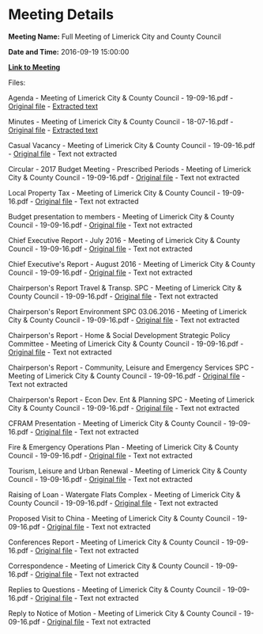 # Meeting Details

**Meeting Name:** Full Meeting of Limerick City and County Council

**Date and Time:** 2016-09-19 15:00:00

**[Link to Meeting](https://www.limerick.ie/council/whats-on/full-meeting-limerick-city-and-county-council-5)**

Files: 

Agenda - Meeting of Limerick City & County Council - 19-09-16.pdf - [Original file](https://beta.limerick.ie/sites/default/files/media/documents/2017-04/agenda_-_meeting_of_limerick_city_county_council_-_19-09-16.pdf) - [Extracted text](./Agenda%20-%20Meeting%20of%20Limerick%20City%20%26%20County%20Council%20-%2019-09-16.md)

Minutes - Meeting of Limerick City & County Council - 18-07-16.pdf - [Original file](https://beta.limerick.ie/sites/default/files/media/documents/2017-04/minutes_-_meeting_of_limerick_city_county_council_-_18-07-16.pdf) - [Extracted text](./Minutes%20-%20Meeting%20of%20Limerick%20City%20%26%20County%20Council%20-%2018-07-16.md)

Casual Vacancy - Meeting of Limerick City & County Council - 19-09-16.pdf - [Original file](https://beta.limerick.ie/sites/default/files/media/documents/2017-04/casual_vacancy_-_meeting_of_limerick_city_county_council_-_19-09-16.pdf) - Text not extracted

Circular - 2017 Budget Meeting - Prescribed Periods - Meeting of Limerick City & County Council - 19-09-16.pdf - [Original file](https://beta.limerick.ie/sites/default/files/media/documents/2017-04/circular_-_2017_budget_meeting_-_prescribed_periods.pdf) - Text not extracted

Local Property Tax - Meeting of Limerick City & County Council - 19-09-16.pdf - [Original file](https://beta.limerick.ie/sites/default/files/media/documents/2017-04/local_property_tax_-_meeting_of_limerick_city_county_council_-_19-09-16.pdf) - Text not extracted

Budget presentation to members - Meeting of Limerick City & County Council - 19-09-16.pdf - [Original file](https://beta.limerick.ie/sites/default/files/media/documents/2017-04/budget_presentation_to_members_-_meeting_of_limerick_city_county_council_-_19-09-16.pdf) - Text not extracted

Chief Executive Report - July 2016 - Meeting of Limerick City & County Council - 19-09-16.pdf - [Original file](https://beta.limerick.ie/sites/default/files/media/documents/2017-04/chief_executive_report_-_july_2016_-_meeting_of_limerick_city_county_council_-_19-09-16.pdf) - Text not extracted

Chief Executive's Report - August 2016 - Meeting of Limerick City & County Council - 19-09-16.pdf - [Original file](https://beta.limerick.ie/sites/default/files/media/documents/2017-04/chief_executive_report_-_august_2016.pdf) - Text not extracted

Chairperson's Report Travel & Transp. SPC - Meeting of Limerick City & County Council - 19-09-16.pdf - [Original file](https://beta.limerick.ie/sites/default/files/media/documents/2017-04/chairpersons_report_travel_transp._spc_-_meeting_of_limerick_city_county_council_-_19-09.pdf) - Text not extracted

Chairperson's Report Environment SPC 03.06.2016 - Meeting of Limerick City & County Council - 19-09-16.pdf - [Original file](https://beta.limerick.ie/sites/default/files/media/documents/2017-04/chairpersons_report_environment_spc_03.06.2016_-_meeting_of_limerick_city_county_council_-.pdf) - Text not extracted

Chairperson's Report - Home & Social Development Strategic Policy Committee - Meeting of Limerick City & County Council - 19-09-16.pdf - [Original file](https://beta.limerick.ie/sites/default/files/media/documents/2017-04/chairpersons_report_-_home_social_development_strategic_policy_committee.pdf) - Text not extracted

Chairperson's Report - Community, Leisure and Emergency Services SPC - Meeting of Limerick City & County Council - 19-09-16.pdf - [Original file](https://beta.limerick.ie/sites/default/files/media/documents/2017-04/chairpersons_report_-_community_leisure_and_emergency_services_spc.pdf) - Text not extracted

Chairperson's Report - Econ Dev. Ent & Planning SPC - Meeting of Limerick City & County Council - 19-09-16.pdf - [Original file](https://beta.limerick.ie/sites/default/files/media/documents/2017-04/chairpersons_report_-_econ_dev._ent_planning_spc.pdf) - Text not extracted

CFRAM Presentation - Meeting of Limerick City & County Council - 19-09-16.pdf - [Original file](https://beta.limerick.ie/sites/default/files/media/documents/2017-04/cfram_presentation_-_meeting_of_limerick_city_county_council_-_19-09-16.pdf) - Text not extracted

Fire & Emergency Operations Plan - Meeting of Limerick City & County Council - 19-09-16.pdf - [Original file](https://beta.limerick.ie/sites/default/files/media/documents/2017-04/fire_emergency_operations_plan_-_meeting_of_limerick_city_county_council_-_19-09-16.pdf) - Text not extracted

Tourism, Leisure and Urban Renewal - Meeting of Limerick City & County Council - 19-09-16.pdf - [Original file](https://beta.limerick.ie/sites/default/files/media/documents/2017-04/tourism_leisure_and_urban_renewal_-_meeting_of_limerick_city_county_council_-_19-09-16.pdf) - Text not extracted

Raising of Loan - Watergate Flats Complex - Meeting of Limerick City & County Council - 19-09-16.pdf - [Original file](https://beta.limerick.ie/sites/default/files/media/documents/2017-04/raising_of_loan_-_watergate_flats_complex_-_meeting_of_limerick_city_county_council_-_19-0.pdf) - Text not extracted

Proposed Visit to China - Meeting of Limerick City & County Council - 19-09-16.pdf - [Original file](https://beta.limerick.ie/sites/default/files/media/documents/2017-04/proposed_visit_to_china_-_meeting_of_limerick_city_county_council_-_19-09-16.pdf) - Text not extracted

Conferences Report - Meeting of Limerick City & County Council - 19-09-16.pdf - [Original file](https://beta.limerick.ie/sites/default/files/media/documents/2017-04/conferences_report_-_meeting_of_limerick_city_county_council_-_19-09-16.pdf) - Text not extracted

Correspondence - Meeting of Limerick City & County Council - 19-09-16.pdf - [Original file](https://beta.limerick.ie/sites/default/files/media/documents/2017-04/correspondence_-_meeting_of_limerick_city_county_council_-_19-09-16.pdf) - Text not extracted

Replies to Questions - Meeting of Limerick City & County Council - 19-09-16.pdf - [Original file](https://beta.limerick.ie/sites/default/files/media/documents/2017-04/replies_to_questions_-_meeting_of_limerick_city_county_council_-_19-09-16.pdf) - Text not extracted

Reply to Notice of Motion - Meeting of Limerick City & County Council - 19-09-16.pdf - [Original file](https://beta.limerick.ie/sites/default/files/media/documents/2017-04/reply_to_notice_of_motion_-_meeting_of_limerick_city_county_council_-_19-09-16.pdf) - Text not extracted

